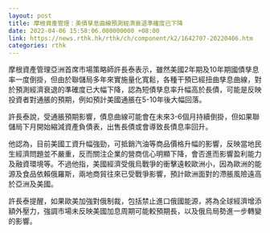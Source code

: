 ```yaml
---
layout: post
title: 摩根資產管理：美債孳息曲線預測經濟衰退準確度已下降
date: 2022-04-06 15:58:06.000000000 +08:00
link: https://news.rthk.hk/rthk/ch/component/k2/1642707-20220406.htm
categories: rthk
---
```


摩根資產管理亞洲首席市場策略師許長泰表示，雖然美國2年期及10年期國債孳息率一度倒掛，但由於聯儲局多年來實施量化寬鬆，各種干預已經扭曲孳息曲線，對於預測經濟衰退的準確度已大幅下降，認為短債孳息率升幅高於長債，可能是反映投資者對通脹的預期，例如預計美國通脹在5-10年後大幅回落。

許長泰說，受通脹預期影響，債息曲線可能會在未來3-6個月持續倒掛，但如果聯儲局下月開始縮減資產負債表，出售長債或會導致長債息率回升。

他認為，目前美國工資升幅強勁，可抵銷汽油等商品價格升幅的影響，反映當地民生經濟問題並不嚴重，反而關注企業的營商信心明顯下降，會否進而影響盈利能力及融資環境等。不過他指，美國經濟受俄烏戰爭的衝擊遠較歐洲小，因為歐洲的能源及食品依賴俄羅斯，兩地商貿往來已受戰爭影響，預計歐洲面對的滯脹風險遠高於亞洲及美國。

許長泰提醒，如果歐美加強對俄制裁，包括禁止進口俄國能源，將為全球經濟增添額外壓力，強調市場未反映美國加息周期可能較預期長，以及俄烏局勢進一步轉變的影響。
